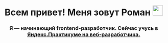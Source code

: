 <h1 align="center">Всем привет! Меня зовут Роман
<img src="https://github.com/blackcater/blackcater/raw/main/images/Hi.gif" height="32"/></h1>
<h3 align="center">Я — начинающий frontend-разработчик. Сейчас учусь в <a href="https://practicum.yandex.ru/web/">Яндекс.Практикуме на веб-разработчика.</a></h3>
